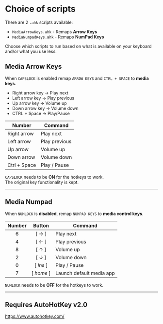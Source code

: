# Choice of scripts

There are 2 `.ahk` scripts available:
* `MediaArrowKeys.ahk`  - Remaps **Arrow Keys**
* `MediaNumpadKeys.ahk` - Remaps **NumPad Keys**

Choose which scripts to run based on what is available on your keyboard and/or what you use less.

## Media Arrow Keys

When `CAPSLOCK` is enabled remap `ARROW KEYS` and `CTRL + SPACE` to **media keys**.


* Right arrow key &rarr; Play next
* Left arrow key &rarr; Play previous
* Up arrow key &rarr; Volume up
* Down arrow key &rarr; Volume down
* CTRL **+** Space &rarr; Play/Pause

| Number       | Command       |
|--------------|---------------|
| Right arrow  | Play next     |
| Left arrow   | Play previous |
| Up arrow     | Volume up     |
| Down arrow   | Volume down   |
| Ctrl + Space | Play / Pause  |

`CAPSLOCK` needs to be **ON** for the hotkeys to work.\
The original key functionality is kept.

----

## Media Numpad

When `NUMLOCK` is **disabled**, remap `NUMPAD KEYS` to **media control keys**.

| Number |   Button   | Command                  |
|:------:|:----------:|--------------------------|
|   6    | [ &rarr; ] | Play next                |
|   4    | [ &larr; ] | Play previous            |
|   8    | [ &uarr; ] | Volume up                |
|   2    | [ &darr; ] | Volume down              |
|   0    | [ *Ins* ]  | Play / Pause             |
|   7    | [ *home* ] | Launch default media app |

`NUMLOCK` needs to be **OFF** for the hotkeys to work.

----

## Requires AutoHotKey v2.0

https://www.autohotkey.com/ 